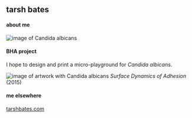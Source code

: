## tarsh bates

#### about me

![image of Candida albicans](https://tarshbates.files.wordpress.com/2015/11/bates_self-portrait_with_candida_albicans_2011.jpg?w=150&h=112)


#### BHA project
I hope to design and print a micro-playground for _Candida albicans_.

![image of artwork with Candida albicans](https://tarshbates.files.wordpress.com/2015/11/bates_sdoa_detail_3_20151005.jpg?w=1000&h=562?w=1000&h=562) 
_Surface Dynamics of Adhesion_ (2015) 


#### me elsewhere
[tarshbates.com](https://tarshbates.com/)
